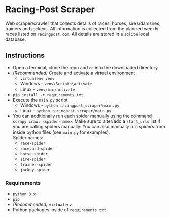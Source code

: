 # Racing-Post Scraper

Web scraper/crawler that collects details of races, horses, sires/damsires,
trainers and jockeys. All information is collected from the planned weekly races
listed on `racingpost.com`. All details are stored in a `sqlite` local database.

## Instructions

- Open a terminal, clone the repo and `cd` into the downloaded directory
- *(Recommended)* Create and activate a virtual environment
    - `virtualenv venv`
    - Windows - `venv\Scripts\activate`
    - Linux - `venv/bin/activate`
- `pip install -r requirements.txt`
- Execute the `main.py` script
    - Windows - `python racingpost_scraper\main.py`
    - Linux - `python racingpost_scraper/main.py`
- You can additionally run each spider manually using the command
  `scrapy crawl <spider-name>`. Make sure to alter/add a `start_urls` list if
  you are calling spiders manually. You can also manually run spiders from inside
  python files (see `main.py` for examples).
  <br>Spider names:
  - `race-spider`
  - `racecard-spider`
  - `horse-spider`
  - `sire-spider`
  - `trainer-spider`
  - `jockey-spider`
 
  

### Requirements 
- `python 3.x+`
- `pip`
- *(Recommended)* `virtualenv`
- Python packages inside of `requirements.txt`
